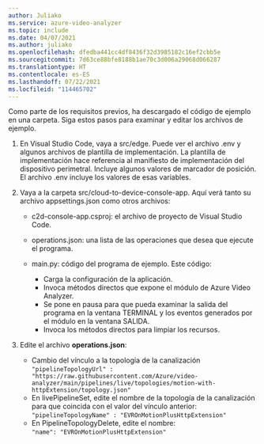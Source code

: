 ```yaml
---
author: Juliako
ms.service: azure-video-analyzer
ms.topic: include
ms.date: 04/07/2021
ms.author: juliako
ms.openlocfilehash: dfedba441cc4df8436f32d3985182c16ef2cbb5e
ms.sourcegitcommit: 7d63ce88bfe8188b1ae70c3d006a29068d066287
ms.translationtype: HT
ms.contentlocale: es-ES
ms.lasthandoff: 07/22/2021
ms.locfileid: "114465702"
---
```

Como parte de los requisitos previos, ha descargado el código de ejemplo en una carpeta. Siga estos pasos para examinar y editar los archivos de ejemplo.

1. En Visual Studio Code, vaya a src/edge. Puede ver el archivo .env y algunos archivos de plantilla de implementación.
La plantilla de implementación hace referencia al manifiesto de implementación del dispositivo perimetral. Incluye algunos valores de marcador de posición. El archivo .env incluye los valores de esas variables.
1. Vaya a la carpeta src/cloud-to-device-console-app. Aquí verá tanto su archivo appsettings.json como otros archivos:

    * c2d-console-app.csproj: el archivo de proyecto de Visual Studio Code.
    * operations.json: una lista de las operaciones que desea que ejecute el programa.
    * main.py: código del programa de ejemplo. Este código:
        
        * Carga la configuración de la aplicación.
        * Invoca métodos directos que expone el módulo de Azure Video Analyzer. 
        * Se pone en pausa para que pueda examinar la salida del programa en la ventana TERMINAL y los eventos generados por el módulo en la ventana SALIDA.
        * Invoca los métodos directos para limpiar los recursos.
1. Edite el archivo **operations.json**:

    * Cambio del vínculo a la topología de la canalización<br/>`"pipelineTopologyUrl" : "https://raw.githubusercontent.com/Azure/video-analyzer/main/pipelines/live/topologies/motion-with-httpExtension/topology.json"`
    * En livePipelineSet, edite el nombre de la topología de la canalización para que coincida con el valor del vínculo anterior:<br/>`"pipelineTopologyName" : "EVROnMotionPlusHttpExtension"`
    * En PipelineTopologyDelete, edite el nombre:<br/>`"name": "EVROnMotionPlusHttpExtension"`


